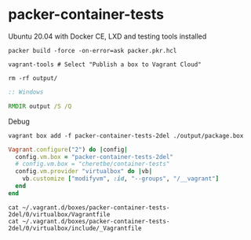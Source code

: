 # packer-container-tests
Ubuntu 20.04 with Docker CE, LXD and testing tools installed

```shell
packer build -force -on-error=ask packer.pkr.hcl

vagrant-tools # Select "Publish a box to Vagrant Cloud"

rm -rf output/
```
```bat
:: Windows

RMDIR output /S /Q
```

Debug
```shell
vagrant box add -f packer-container-tests-2del ./output/package.box
```

```ruby
Vagrant.configure("2") do |config|
  config.vm.box = "packer-container-tests-2del"
  # config.vm.box = "cheretbe/container-tests"
  config.vm.provider "virtualbox" do |vb|
    vb.customize ["modifyvm", :id, "--groups", "/__vagrant"]
  end
end
```

```shell
cat ~/.vagrant.d/boxes/packer-container-tests-2del/0/virtualbox/Vagrantfile
cat ~/.vagrant.d/boxes/packer-container-tests-2del/0/virtualbox/include/_Vagrantfile
```

